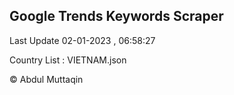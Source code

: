 

## Google Trends Keywords Scraper 
 
Last Update 02-01-2023 , 06:58:27

Country List :
VIETNAM.json



© Abdul Muttaqin 

